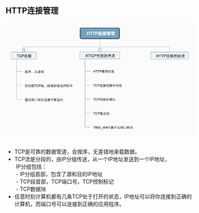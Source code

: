 ## HTTP连接管理
![](../images/HTTP连接管理.png)

## 
- TCP是可靠的数据管道，会按序，无差错地承载数据。
- TCP流是分段的，由IP分组传送，从一个IP地址发送到一个IP地址，   
  IP分组包括：   
  - IP分组首部，包含了源和目的IP地址   
  - TCP段首部，TCP端口号，TCP控制标记   
  - TCP数据块   
- 任意时刻计算机都有几条TCP处于打开的状态，IP地址可以将你连接到正确的计算机，而端口号可以连接到正确的应用程序。   
